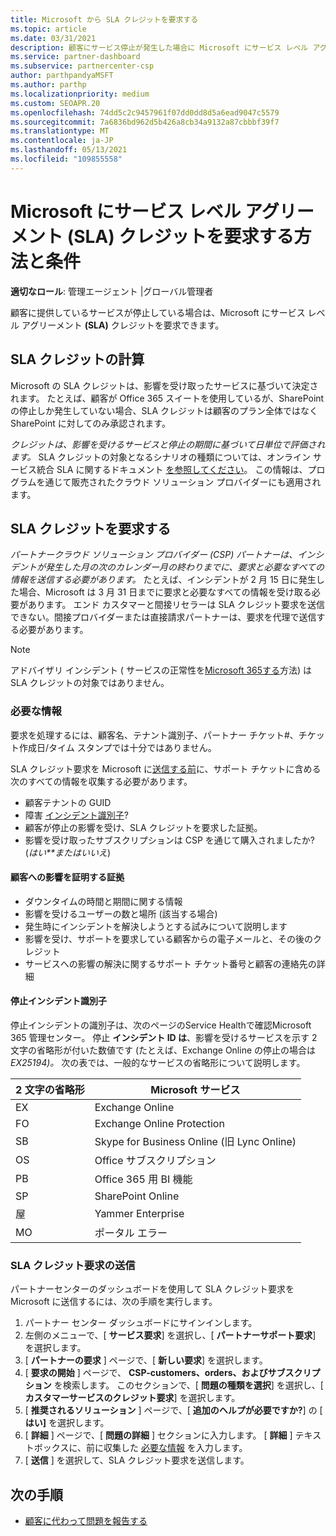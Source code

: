 ```yaml
---
title: Microsoft から SLA クレジットを要求する
ms.topic: article
ms.date: 03/31/2021
description: 顧客にサービス停止が発生した場合に Microsoft にサービス レベル アグリーメント (SLA) クレジットを要求する利点、制限、および手順について説明します。
ms.service: partner-dashboard
ms.subservice: partnercenter-csp
author: parthpandyaMSFT
ms.author: parthp
ms.localizationpriority: medium
ms.custom: SEOAPR.20
ms.openlocfilehash: 74dd5c2c9457961f07dd0dd8d5a6ead9047c5579
ms.sourcegitcommit: 7a6836bd962d5b426a8cb34a9132a87cbbbf39f7
ms.translationtype: MT
ms.contentlocale: ja-JP
ms.lasthandoff: 05/13/2021
ms.locfileid: "109855558"
---
```

# <a name="how-and-when-to-request-a-service-level-agreement-sla-credit-from-microsoft"></a>Microsoft にサービス レベル アグリーメント (SLA) クレジットを要求する方法と条件

**適切なロール**: 管理エージェント |グローバル管理者

顧客に提供しているサービスが停止している場合は、Microsoft にサービス レベル アグリーメント **(SLA)** クレジットを要求できます。

## <a name="sla-credit-calculation"></a>SLA クレジットの計算

Microsoft の SLA クレジットは、影響を受け取ったサービスに基づいて決定されます。 たとえば、顧客が Office 365 スイートを使用しているが、SharePoint の停止しか発生していない場合、SLA クレジットは顧客のプラン全体ではなく SharePoint に対してのみ承認されます。

*クレジットは、影響を受けるサービスと停止の期間に基づいて日単位で評価されます。* SLA クレジットの対象となるシナリオの種類については、オンライン サービス統合 SLA に関するドキュメント [を参照してください](http://www.microsoftvolumelicensing.com/DocumentSearch.aspx?Mode=3&DocumentTypeId=37)。 この情報は、プログラムを通じて販売されたクラウド ソリューション プロバイダーにも適用されます。


## <a name="request-an-sla-credit"></a>SLA クレジットを要求する

*パートナークラウド ソリューション プロバイダー (CSP) パートナーは、インシデントが発生した月の次のカレンダー月の終わりまでに、要求と必要なすべての情報を送信する必要があります。* たとえば、インシデントが 2 月 15 日に発生した場合、Microsoft は 3 月 31 日までに要求と必要なすべての情報を受け取る必要があります。 エンド カスタマーと間接リセラーは SLA クレジット要求を送信できない。間接プロバイダーまたは直接請求パートナーは、要求を代理で送信する必要があります。

>[!NOTE]
>アドバイザリ インシデント ( サービスの正常性を[Microsoft 365する](https://docs.microsoft.com/microsoft-365/enterprise/view-service-health?&preserve-view=trueo365-worldwide#incidents-and-advisories)方法) は SLA クレジットの対象ではありません。

### <a name="required-information"></a>必要な情報

要求を処理するには、顧客名、テナント識別子、パートナー チケット#、チケット作成日/タイム スタンプでは十分ではありません。

SLA クレジット要求を Microsoft に[送信する前](#submit-sla-credit-request)に、サポート チケットに含める次のすべての情報を収集する必要があります。

- 顧客テナントの GUID
- 障害 [インシデント識別子](#outage-incident-identifier)?
- 顧客が停止の影響を受け、SLA クレジットを要求した証拠。
- 影響を受け取ったサブスクリプションは CSP を通じて購入されましたか? (*はい**またはいいえ*)

#### <a name="evidence-that-proves-customer-impact"></a>顧客への影響を証明する証拠

- ダウンタイムの時間と期間に関する情報
- 影響を受けるユーザーの数と場所 (該当する場合)
- 発生時にインシデントを解決しようとする試みについて説明します
- 影響を受け、サポートを要求している顧客からの電子メールと、その後のクレジット
- サービスへの影響の解決に関するサポート チケット番号と顧客の連絡先の詳細


#### <a name="outage-incident-identifier"></a>停止インシデント識別子

停止インシデントの識別子は、次のページのService Healthで確認Microsoft 365 管理センター。 停止 **インシデント ID は**、影響を受けるサービスを示す 2 文字の省略形が付いた数値です (たとえば、Exchange Online の停止の場合は *EX25194)。* 次の表では、一般的なサービスの省略形について説明します。

| 2 文字の省略形 | Microsoft サービス |
| ----------------------- | ----------------- |
| EX | Exchange Online |
| FO | Exchange Online Protection |
| SB | Skype for Business Online (旧 Lync Online) |
| OS | Office サブスクリプション |
|  PB | Office 365 用 BI 機能 |
| SP | SharePoint Online |
| 屋 | Yammer Enterprise |
| MO | ポータル エラー |

### <a name="submit-sla-credit-request"></a>SLA クレジット要求の送信

パートナーセンターのダッシュボードを使用して SLA クレジット要求を Microsoft に送信するには、次の手順を実行します。

1. パートナー センター ダッシュボードにサインインします。
2. 左側のメニューで、[ **サービス要求**] を選択し、[ **パートナーサポート要求**] を選択します。
3. [ **パートナーの要求** ] ページで、[ **新しい要求**] を選択します。
4. [ **要求の開始** ] ページで、 **CSP-customers、orders、およびサブスクリプション** を検索します。 このセクションで、[ **問題の種類を選択**] を選択し、[ **カスタマーサービスのクレジット要求**] を選択します。
5. [ **推奨されるソリューション** ] ページで、[ **追加のヘルプが必要ですか?**] の [ **はい]** を選択します。
6. [ **詳細** ] ページで、[ **問題の詳細** ] セクションに入力します。 [ **詳細** ] テキストボックスに、前に収集した [必要な情報](#required-information) を入力します。
7. [ **送信** ] を選択して、SLA クレジット要求を送信します。

## <a name="next-steps"></a>次の手順

- [顧客に代わって問題を報告する](report-problems-on-behalf-of-a-customer.md)
